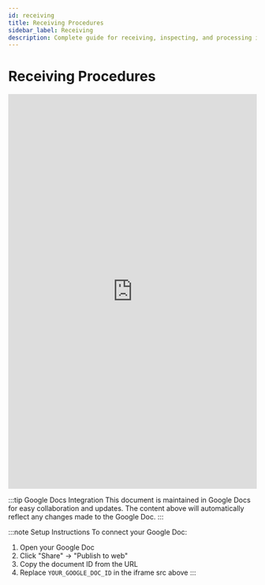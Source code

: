 ```yaml
---
id: receiving
title: Receiving Procedures
sidebar_label: Receiving
description: Complete guide for receiving, inspecting, and processing incoming equipment and materials
---
```


# Receiving Procedures

<iframe 
  src="https://docs.google.com/document/d/YOUR_GOOGLE_DOC_ID/pub?embedded=true"
  width="100%" 
  height="800px" 
  frameBorder="0"
  style={{border: "none"}}>
</iframe>

:::tip Google Docs Integration
This document is maintained in Google Docs for easy collaboration and updates. The content above will automatically reflect any changes made to the Google Doc.
:::

:::note Setup Instructions
To connect your Google Doc:
1. Open your Google Doc
2. Click "Share" → "Publish to web"
3. Copy the document ID from the URL
4. Replace `YOUR_GOOGLE_DOC_ID` in the iframe src above
:::